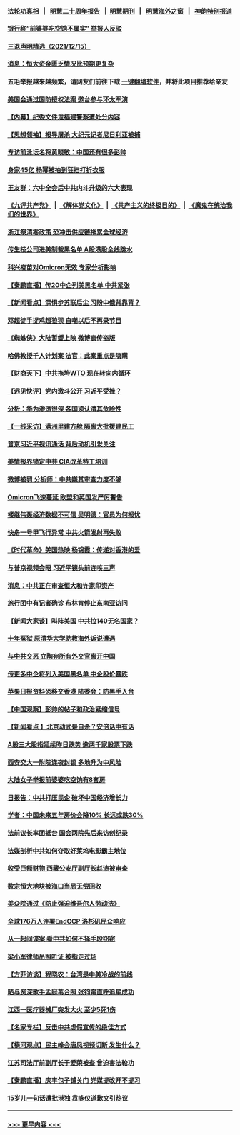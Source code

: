 #### [法轮功真相](https://github.com/gfw-breaker/truth/blob/master/README.md?t=0) &nbsp;&nbsp;|&nbsp;&nbsp; [明慧二十周年报告](https://github.com/gfw-breaker/mh-reports/blob/master/README.md?t=0) &nbsp;&nbsp;|&nbsp;&nbsp;[明慧期刊](https://github.com/gfw-breaker/mh-qikan) &nbsp;&nbsp;|&nbsp;&nbsp; [明慧海外之窗](https://github.com/gfw-breaker/mh-news/blob/master/README.md?t=0) &nbsp;&nbsp;|&nbsp;&nbsp; [神韵特别报道](https://github.com/gfw-breaker/mh-news/blob/master/shenyun.md?t=0)
#### [银行称“前婆婆吃空饷不属实” 举报人反驳](../pages/nsc413/n13440500.md?t=12161300) 
#### [三退声明精选（2021/12/15）](../pages/nsc413/n13440541.md?t=12161300) 
#### [消息：恒大资金匮乏情况比预期更复杂](../pages/nsc413/n13440258.md?t=12161300) 
#### 五毛举报越来越频繁，请网友们前往下载 [一键翻墙软件](https://github.com/gfw-breaker/ssr-accounts)，并将此项目推荐给亲友
#### [美国会通过国防授权法案 邀台参与环太军演](../pages/nsc413/n13440440.md?t=12161300) 
#### [【内幕】纪委文件泄福建警察遭处分内容](../pages/nsc413/n13440325.md?t=12161300) 
#### [【思想领袖】报导屠杀 大纪元记者尼日利亚被捕](../pages/nsc413/n13412915.md?t=12161300) 
#### [专访前泳坛名将黄晓敏：中国还有很多彭帅](../pages/nsc413/n13440152.md?t=12161300) 
#### [身家45亿 杨幂被拍到狂扫打折衣服](../pages/nsc413/n13439939.md?t=12161300) 
#### [王友群：六中全会后中共内斗升级的六大表现](../pages/nsc413/n13440171.md?t=12161300) 
#### [《九评共产党》](https://github.com/begood0513/9ping.md/blob/master/README.md) &nbsp;|&nbsp; [《解体党文化》](../../../../jtdwh.md/blob/master/README.md)  &nbsp;|&nbsp; [《共产主义的终极目的》](../../../../gczydzjmd.md/blob/master/README.md) &nbsp;|&nbsp; [《魔鬼在统治我们的世界》](../../../../mgztzwmdsj.md/blob/master/README.md) 
#### [浙江祭清零政策 恐冲击供应链拖累全球经济](../pages/nsc413/n13440020.md?t=12161300) 
#### [传生技公司进美制裁黑名单 A股港股全线跳水](../pages/nsc413/n13439942.md?t=12161300) 
#### [科兴疫苗对Omicron无效 专家分析影响](../pages/nsc413/n13439801.md?t=12161300) 
#### [【秦鹏直播】传20中企列美黑名单 中共紧张](../pages/nsc413/n13439979.md?t=12161300) 
#### [【新闻看点】深惧步苏联后尘 习盼中俄背靠背？](../pages/nsc413/n13439944.md?t=12161300) 
#### [邓超徒手捉鸡超狼狈 自嘲以后不再录节目](../pages/nsc413/n13439662.md?t=12161300) 
#### [《蜘蛛侠》大陆暂缓上映 微博疯传盗版](../pages/nsc413/n13439794.md?t=12161300) 
#### [哈佛教授千人计划案 法官：此案重点是隐瞒](../pages/nsc413/n13439959.md?t=12161300) 
#### [【财商天下】中共拖垮WTO 现在转向内循环](../pages/nsc413/n13439408.md?t=12161300) 
#### [【远见快评】党内激斗公开 习近平受挫？](../pages/nsc413/n13439956.md?t=12161300) 
#### [分析：华为渗透很深 各国须认清其危险性](../pages/nsc413/n13439804.md?t=12161300) 
#### [【一线采访】满洲里建方舱 隔离大批援建民工](../pages/nsc413/n13439499.md?t=12161300) 
#### [普京习近平视讯通话 背后动机引发关注](../pages/nsc413/n13439620.md?t=12161300) 
#### [美情报界锁定中共 CIA改革特工培训](../pages/nsc413/n13439659.md?t=12161300) 
#### [微博被罚 分析师：中共嫌其审查力度不够](../pages/nsc413/n13439527.md?t=12161300) 
#### [Omicron飞速蔓延 欧盟和英国发严厉警告](../pages/nsc413/n13439566.md?t=12161300) 
#### [楼继伟轰经济数据不可信 吴明德：官员为何报忧](../pages/nsc413/n13438761.md?t=12161300) 
#### [快舟一号甲飞行异常 中共火箭发射再失败](../pages/nsc413/n13439480.md?t=12161300) 
#### [《时代革命》美国热映 杨锦霞：传递对香港的爱](../pages/nsc413/n13438754.md?t=12161300) 
#### [与普京视频会晤 习近平镜头前连咳三声](../pages/nsc413/n13439417.md?t=12161300) 
#### [消息：中共正在审查恒大和许家印资产](../pages/nsc413/n13439392.md?t=12161300) 
#### [旅行团中有记者确诊 布林肯停止东南亚访问](../pages/nsc413/n13439225.md?t=12161300) 
#### [【新闻大家谈】叫阵美国 中共拉140无名国家？](../pages/nsc413/n13439146.md?t=12161300) 
#### [十年冤狱 原清华大学助教海外诉说遭遇](../pages/nsc413/n13436648.md?t=12161300) 
#### [与中共交恶 立陶宛所有外交官离开中国](../pages/nsc413/n13439043.md?t=12161300) 
#### [传更多中企将列入美国黑名单 中企股价暴跌](../pages/nsc413/n13438939.md?t=12161300) 
#### [苹果日报资料恐移交香港 陆委会：防黑手入台](../pages/nsc413/n13438555.md?t=12161300) 
#### [【中国观察】彭帅的帖子和政治紧缩信号](../pages/nsc413/n13438720.md?t=12161300) 
#### [【新闻看点 】北京动武是自杀？安倍话中有话](../pages/nsc413/n13437477.md?t=12161300) 
#### [A股三大股指延续昨日跌势 逾两千家股票下跌](../pages/nsc413/n13438581.md?t=12161300) 
#### [西安交大一附院连夜封锁 多地升为中风险](../pages/nsc413/n13438405.md?t=12161300) 
#### [大陆女子举报前婆婆吃空饷有8套房](../pages/nsc413/n13438626.md?t=12161300) 
#### [日报告：中共打压民企 破坏中国经济增长力](../pages/nsc413/n13438505.md?t=12161300) 
#### [学者：中国未来五年房价会降10% 长远或跌30%](../pages/nsc413/n13437959.md?t=12161300) 
#### [法前议长率团抵台 国会两院先后来访创纪录](../pages/nsc413/n13437834.md?t=12161300) 
#### [法媒剖析中共如何夺取好莱坞电影霸主地位](../pages/nsc413/n13437772.md?t=12161300) 
#### [收受巨额财物 西藏公安厅副厅长赵涛被审查](../pages/nsc413/n13438114.md?t=12161300) 
#### [数宗恒大地块被海口当局无偿回收](../pages/nsc413/n13437674.md?t=12161300) 
#### [美众院通过《防止强迫维吾尔人劳动法》](../pages/nsc413/n13438111.md?t=12161300) 
#### [全球176万人连署EndCCP 洛杉矶民众响应](../pages/nsc413/n13438139.md?t=12161300) 
#### [从一起间谍案 看中共如何不择手段窃密](../pages/nsc413/n13437611.md?t=12161300) 
#### [梁小军律师吊照听证 被指走过场](../pages/nsc413/n13437662.md?t=12161300) 
#### [【方菲访谈】程晓农：台湾是中美冷战的前线](../pages/nsc413/n13437267.md?t=12161300) 
#### [晒与资深歌手孟庭苇合照 张钧甯直呼追星成功](../pages/nsc413/n13437546.md?t=12161300) 
#### [江西一医疗器械厂突发大火 至少5死1伤](../pages/nsc413/n13437721.md?t=12161300) 
#### [【名家专栏】反击中共虚假宣传的绝佳方式](../pages/nsc413/n13436697.md?t=12161300) 
#### [【横河观点】民主峰会唐凤视频切断 发生什么？](../pages/nsc413/n13437577.md?t=12161300) 
#### [江苏司法厅前副厅长于爱荣被查 曾迫害法轮功](../pages/nsc413/n13437561.md?t=12161300) 
#### [【秦鹏直播】庆丰包子铺关门 党媒提改开不提习](../pages/nsc413/n13437493.md?t=12161300) 
#### [15岁儿一句话遭批港独 袁咏仪道歉文引热议](../pages/nsc413/n13437253.md?t=12161300) 

----
#### [ >>> 更早内容 <<< ](../indexes/nsc413-earlier.md)
